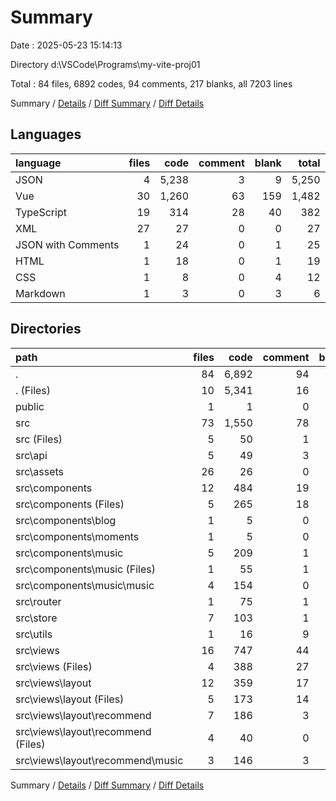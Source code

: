 # Summary

Date : 2025-05-23 15:14:13

Directory d:\\VSCode\\Programs\\my-vite-proj01

Total : 84 files, 6892 codes, 94 comments, 217 blanks, all 7203 lines

Summary / [Details](details.md) / [Diff Summary](diff.md) / [Diff Details](diff-details.md)

## Languages

| language           | files |  code | comment | blank | total |
| :----------------- | ----: | ----: | ------: | ----: | ----: |
| JSON               |     4 | 5,238 |       3 |     9 | 5,250 |
| Vue                |    30 | 1,260 |      63 |   159 | 1,482 |
| TypeScript         |    19 |   314 |      28 |    40 |   382 |
| XML                |    27 |    27 |       0 |     0 |    27 |
| JSON with Comments |     1 |    24 |       0 |     1 |    25 |
| HTML               |     1 |    18 |       0 |     1 |    19 |
| CSS                |     1 |     8 |       0 |     4 |    12 |
| Markdown           |     1 |     3 |       0 |     3 |     6 |

## Directories

| path                                  | files |  code | comment | blank | total |
| :------------------------------------ | ----: | ----: | ------: | ----: | ----: |
| .                                     |    84 | 6,892 |      94 |   217 | 7,203 |
| . (Files)                             |    10 | 5,341 |      16 |    19 | 5,376 |
| public                                |     1 |     1 |       0 |     0 |     1 |
| src                                   |    73 | 1,550 |      78 |   198 | 1,826 |
| src (Files)                           |     5 |    50 |       1 |    16 |    67 |
| src\\api                              |     5 |    49 |       3 |     8 |    60 |
| src\\assets                           |    26 |    26 |       0 |     0 |    26 |
| src\\components                       |    12 |   484 |      19 |    59 |   562 |
| src\\components (Files)               |     5 |   265 |      18 |    38 |   321 |
| src\\components\\blog                 |     1 |     5 |       0 |     1 |     6 |
| src\\components\\moments              |     1 |     5 |       0 |     1 |     6 |
| src\\components\\music                |     5 |   209 |       1 |    19 |   229 |
| src\\components\\music (Files)        |     1 |    55 |       1 |     3 |    59 |
| src\\components\\music\\music         |     4 |   154 |       0 |    16 |   170 |
| src\\router                           |     1 |    75 |       1 |     7 |    83 |
| src\\store                            |     7 |   103 |       1 |    13 |   117 |
| src\\utils                            |     1 |    16 |       9 |     4 |    29 |
| src\\views                            |    16 |   747 |      44 |    91 |   882 |
| src\\views (Files)                    |     4 |   388 |      27 |    36 |   451 |
| src\\views\\layout                    |    12 |   359 |      17 |    55 |   431 |
| src\\views\\layout (Files)            |     5 |   173 |      14 |    21 |   208 |
| src\\views\\layout\\recommend         |     7 |   186 |       3 |    34 |   223 |
| src\\views\\layout\\recommend (Files) |     4 |    40 |       0 |    13 |    53 |
| src\\views\\layout\\recommend\\music  |     3 |   146 |       3 |    21 |   170 |

Summary / [Details](details.md) / [Diff Summary](diff.md) / [Diff Details](diff-details.md)
